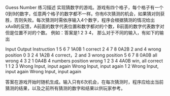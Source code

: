Guess Number
练习描述
实现猜数字的游戏。游戏有四个格子，每个格子有一个0到9的数字，任意两个格子的数字都不一样。你有6次猜测的机会，如果猜对则获胜，否则失败。每次猜测时需依序输入4个数字，程序会根据猜测的情况给出xAxB的反馈，A前面的数字代表位置和数字都对的个数，B前面的数字代表数字对但是位置不对的个数。
例如：答案是1 2 3 4， 那么对于不同的输入，有如下的输出

Input	Output	Instruction
1 5 6 7	1A0B	1 correct
2 4 7 8	0A2B	2 and 4 wrong position
0 3 2 4	1A2B	4 correct，2 and 3 wrong position
5 6 7 8	0A0B	all wrong
4 3 2 1	0A4B	4 numbers position wrong
1 2 3 4	4A0B	win, all correct
1 1 2 3	Wrong Input, input again	Wrong Input, input again
1 2	Wrong Input, input again	Wrong Input, input again

答案在游戏开始时随机生成。输入只有6次机会，在每次猜测时，程序应给出当前猜测的结果，以及之前所有猜测的数字和结果以供玩家参考。